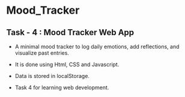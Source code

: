 # Mood_Tracker
## Task - 4 : Mood Tracker Web App
- A minimal mood tracker to log daily emotions, add reflections, and visualize past entries.

- It is done using Html, CSS and Javascript.

- Data is stored in localStorage.

- Task 4 for learning web development.
